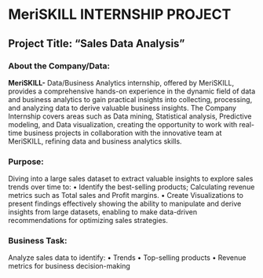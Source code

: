 # MeriSKILL INTERNSHIP PROJECT

## Project Title: “Sales Data Analysis”

### About the Company/Data:
**MeriSKILL-** Data/Business Analytics internship, offered by MeriSKILL, provides a comprehensive hands-on experience in the dynamic field of data and business analytics to gain practical insights into collecting, processing, and analyzing data to derive valuable business insights. 
The Company Internship covers areas such as Data mining, Statistical analysis, Predictive modeling, and Data visualization, creating the opportunity to work with real-time business projects in collaboration with the innovative team at MeriSKILL, refining data and business analytics skills.

### Purpose: 
Diving into a large sales dataset to extract valuable insights to explore sales trends over time to:
•	Identify the best-selling products; Calculating revenue metrics such as Total sales and Profit margins. 
•	Create Visualizations to present findings effectively showing the ability to manipulate and derive insights from large datasets, enabling to make data-driven recommendations for optimizing sales strategies.
 
### Business Task: 
Analyze sales data to identify:
•	Trends
•	Top-selling products
•	Revenue metrics for business decision-making
